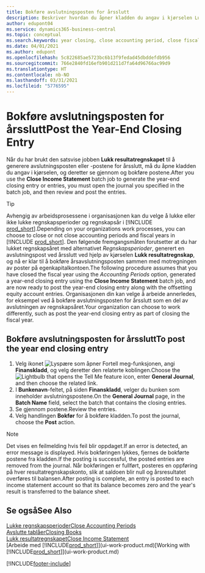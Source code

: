 ```yaml
---
title: Bokføre avslutningsposten for årsslutt
description: Beskriver hvordan du åpner kladden du angav i kjørselen Lukk resultatregnskapet, og deretter ser gjennom og bokfører avslutningsposten for årsslutt.
author: edupont04
ms.service: dynamics365-business-central
ms.topic: conceptual
ms.search.keywords: year closing, close accounting period, close fiscal year, bank account detailed trial balance
ms.date: 04/01/2021
ms.author: edupont
ms.openlocfilehash: 5c822685ae5723bc6b13f9fedad45dbddefdb956
ms.sourcegitcommit: 766e2840fd16efb901d211d7fa64d96766ac99d9
ms.translationtype: HT
ms.contentlocale: nb-NO
ms.lasthandoff: 03/31/2021
ms.locfileid: "5776595"
---
```

# <a name="post-the-year-end-closing-entry"></a><span data-ttu-id="dfb82-103">Bokføre avslutningsposten for årsslutt</span><span class="sxs-lookup"><span data-stu-id="dfb82-103">Post the Year-End Closing Entry</span></span>

<span data-ttu-id="dfb82-104">Når du har brukt den satsvise jobben **Lukk resultatregnskapet** til å generere avslutningsposten eller -postene for årsslutt, må du åpne kladden du angav i kjørselen, og deretter se gjennom og bokføre postene.</span><span class="sxs-lookup"><span data-stu-id="dfb82-104">After you use the **Close Income Statement** batch job to generate the year-end closing entry or entries, you must open the journal you specified in the batch job, and then review and post the entries.</span></span>  

> [!TIP]
> <span data-ttu-id="dfb82-105">Avhengig av arbeidsprosessene i organisasjonen kan du velge å lukke eller ikke lukke regnskapsperioder og regnskapsår i [!INCLUDE [prod_short](includes/prod_short.md)].</span><span class="sxs-lookup"><span data-stu-id="dfb82-105">Depending on your organizations work processes, you can choose to close or not close accounting periods and fiscal years in [!INCLUDE [prod_short](includes/prod_short.md)].</span></span> <span data-ttu-id="dfb82-106">Den følgende fremgangsmåten forutsetter at du har lukket regnskapsåret med alternativet *Regnskapsperioder*, generert en avslutningspost ved årsslutt ved hjelp av kjørselen **Lukk resultatregnskap**, og nå er klar til å bokføre årsavslutningsposten sammen med motregningen av poster på egenkapitalkontoen.</span><span class="sxs-lookup"><span data-stu-id="dfb82-106">The following procedure assumes that you have closed the fiscal year using the *Accounting Periods* option, generated a year-end closing entry using the **Close Income Statement** batch job, and are now ready to post the year-end closing entry along with the offsetting equity account entries.</span></span> <span data-ttu-id="dfb82-107">Organisasjonen din kan velge å arbeide annerledes, for eksempel ved å bokføre avslutningsposten for årsslutt som en del av avslutningen av regnskapsåret.</span><span class="sxs-lookup"><span data-stu-id="dfb82-107">Your organization can choose to work differently, such as post the year-end closing entry as part of closing the fiscal year.</span></span>

## <a name="to-post-the-year-end-closing-entry"></a><span data-ttu-id="dfb82-108">Bokføre avslutningsposten for årsslutt</span><span class="sxs-lookup"><span data-stu-id="dfb82-108">To post the year end closing entry</span></span>

1. <span data-ttu-id="dfb82-109">Velg ikonet ![Lyspære som åpner Fortell meg-funksjonen](media/ui-search/search_small.png "Fortell hva du vil gjøre"), angi **Finanskladd**, og velg deretter den relaterte koblingen.</span><span class="sxs-lookup"><span data-stu-id="dfb82-109">Choose the ![Lightbulb that opens the Tell Me feature](media/ui-search/search_small.png "Tell me what you want to do") icon, enter **General Journal**, and then choose the related link.</span></span>
2. <span data-ttu-id="dfb82-110">I **Bunkenavn**-feltet, på siden **Finanskladd**, velger du bunken som inneholder avslutningspostene.</span><span class="sxs-lookup"><span data-stu-id="dfb82-110">On the **General Journal** page, in the **Batch Name** field, select the batch that contains the closing entries.</span></span>
3. <span data-ttu-id="dfb82-111">Se gjennom postene.</span><span class="sxs-lookup"><span data-stu-id="dfb82-111">Review the entries.</span></span>
4. <span data-ttu-id="dfb82-112">Velg handlingen **Bokfør** for å bokføre kladden.</span><span class="sxs-lookup"><span data-stu-id="dfb82-112">To post the journal, choose the **Post** action.</span></span>

> [!NOTE]  
> <span data-ttu-id="dfb82-113">Det vises en feilmelding hvis feil blir oppdaget.</span><span class="sxs-lookup"><span data-stu-id="dfb82-113">If an error is detected, an error message is displayed.</span></span> <span data-ttu-id="dfb82-114">Hvis bokføringen lykkes, fjernes de bokførte postene fra kladden.</span><span class="sxs-lookup"><span data-stu-id="dfb82-114">If the posting is successful, the posted entries are removed from the journal.</span></span> <span data-ttu-id="dfb82-115">Når bokføringen er fullført, posteres en oppføring på hver resultatregnskapskonto, slik at saldoen blir null og årsresultatet overføres til balansen.</span><span class="sxs-lookup"><span data-stu-id="dfb82-115">After posting is complete, an entry is posted to each income statement account so that its balance becomes zero and the year's result is transferred to the balance sheet.</span></span>

## <a name="see-also"></a><span data-ttu-id="dfb82-116">Se også</span><span class="sxs-lookup"><span data-stu-id="dfb82-116">See Also</span></span>

[<span data-ttu-id="dfb82-117">Lukke regnskapsperioder</span><span class="sxs-lookup"><span data-stu-id="dfb82-117">Close Accounting Periods</span></span>](year-close-account-periods.md)  
[<span data-ttu-id="dfb82-118">Avslutte tablåer</span><span class="sxs-lookup"><span data-stu-id="dfb82-118">Closing Books</span></span>](year-close-books.md)  
[<span data-ttu-id="dfb82-119">Lukk resultatregnskapet</span><span class="sxs-lookup"><span data-stu-id="dfb82-119">Close Income Statement</span></span>](year-close-income-statement.md)  
<span data-ttu-id="dfb82-120">[Arbeide med [!INCLUDE[prod_short](includes/prod_short.md)]](ui-work-product.md)</span><span class="sxs-lookup"><span data-stu-id="dfb82-120">[Working with [!INCLUDE[prod_short](includes/prod_short.md)]](ui-work-product.md)</span></span>


[!INCLUDE[footer-include](includes/footer-banner.md)]